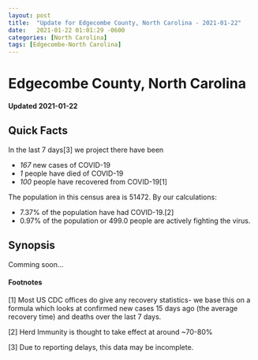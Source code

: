 ```yaml
---
layout: post
title:  "Update for Edgecombe County, North Carolina - 2021-01-22"
date:   2021-01-22 01:01:29 -0600
categories: [North Carolina]
tags: [Edgecombe-North Carolina]
---
```


# Edgecombe County, North Carolina
#### Updated 2021-01-22

## Quick Facts

In the last 7 days[3] we project there have been
- *167* new cases of COVID-19
- *1* people have died of COVID-19
- *100* people have recovered from COVID-19[1]

The population in this census area is 51472. By our calculations:
- 7.37% of the population have had COVID-19.[2]
- 0.97% of the population or 499.0 people are actively fighting the virus.

## Synopsis

Comming soon...


#### Footnotes

[1] Most US CDC offices do give any recovery statistics- we base this on a formula which looks at confirmed new cases
15 days ago (the average recovery time) and deaths over the last 7 days.

[2] Herd Immunity is thought to take effect at around ~70-80%

[3] Due to reporting delays, this data may be incomplete.
 
    
